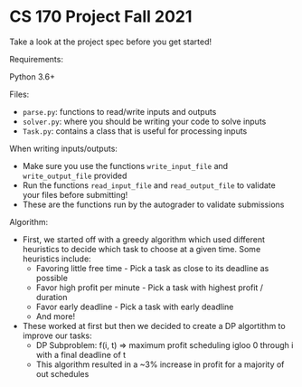 # CS 170 Project Fall 2021

Take a look at the project spec before you get started!

Requirements:

Python 3.6+

Files:

- `parse.py`: functions to read/write inputs and outputs
- `solver.py`: where you should be writing your code to solve inputs
- `Task.py`: contains a class that is useful for processing inputs

When writing inputs/outputs:

- Make sure you use the functions `write_input_file` and `write_output_file` provided
- Run the functions `read_input_file` and `read_output_file` to validate your files before submitting!
- These are the functions run by the autograder to validate submissions

Algorithm:

- First, we started off with a greedy algorithm which used different heuristics to decide which task to choose at a given time. Some heuristics include:
  - Favoring little free time - Pick a task as close to its deadline as possible
  - Favor high profit per minute - Pick a task with highest profit / duration
  - Favor early deadline - Pick a task with early deadline
  - And more!
- These worked at first but then we decided to create a DP algortithm to improve our tasks:
  - DP Subproblem: f(i, t) => maximum profit scheduling igloo 0 through i with a final deadline of t
  - This algorithm resulted in a ~3% increase in profit for a majority of out schedules
